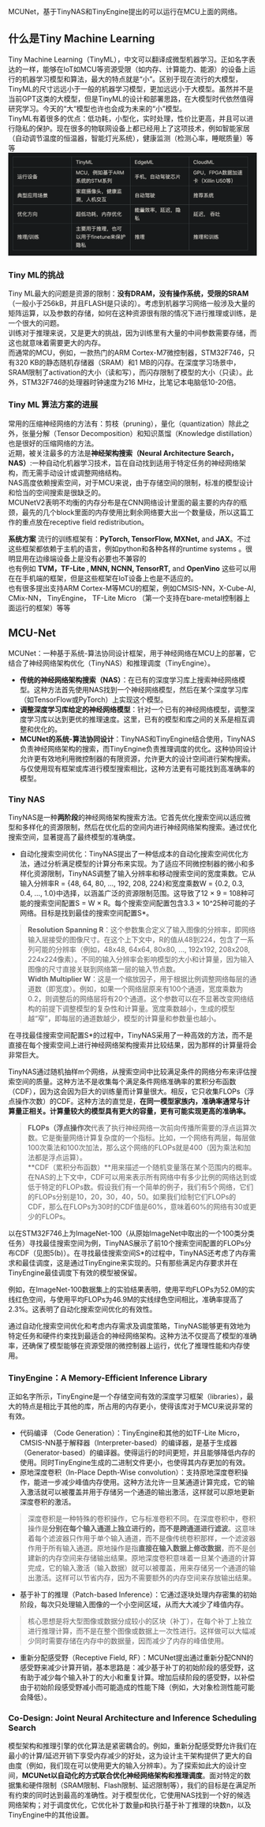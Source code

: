 MCUNet，基于TinyNAS和TinyEngine提出的可以运行在MCU上面的网络。
## 什么是Tiny Machine Learning
  
Tiny Machine Learning（TinyML），中文可以翻译成微型机器学习。正如名字表达的一样，能够在IoT如MCU等资源受限（如内存、计算能力、能源）的设备上运行的机器学习模型和算法，最大的特点就是“小”。区别于现在流行的大模型，TinyML的尺寸远远小于一般的机器学习模型，更加远远小于大模型。虽然并不是当前GPT这类的大模型，但是TinyML的设计和部署思路，在大模型时代依然值得研究学习。今天的“大“模型也许也会成为未来的“小”模型。  
TinyML有着很多的优点：低功耗，小型化，实时处理，性价比更高，并且可以进行隐私的保护。现在很多的物联网设备上都已经用上了这项技术，例如智能家居（自动调节温度的恒温器，智能灯光系统），健康监测（检测心率，睡眠质量）等等
![image.png](https://raw.githubusercontent.com/KrealHtz/NoteImage/master/data/202404091533418.png)

### Tiny ML的挑战
  
Tiny ML最大的问题是资源的限制：**没有DRAM，没有操作系统，受限的SRAM**（一般小于256kB，并且FLASH是只读的）。考虑到机器学习网络一般涉及大量的矩阵运算，以及参数的存储，如何在这种资源很有限的情况下进行推理或训练，是一个很大的问题。  
训练对于推理来说，又是更大的挑战，因为训练里有大量的中间参数需要存储，而这也就意味着需要更大的内存。  
而通常的MCU，例如，一款热门的ARM Cortex-M7微控制器，STM32F746，只有320 KB的静态随机存储器（SRAM）和1 MB的闪存。在深度学习场景中，SRAM限制了activation的大小（读和写），而闪存限制了模型的大小（只读）。此外，STM32F746的处理器时钟速度为216 MHz，比笔记本电脑低10-20倍。
### Tiny ML 算法方案的进展

常用的压缩神经网络的方法有：剪枝（pruning），量化（quantization）除此之外，张量分解（Tensor Decomposition）和知识蒸馏（Knowledge distillation）也是很好的压缩网络的方法。  
近期，被关注最多的方法是**神经架构搜索（Neural Architecture Search，NAS）**:一种自动化机器学习技术，旨在自动找到适用于特定任务的神经网络架构，而无需手动设计或调整网络结构。  
NAS高度依赖搜索空间，对于MCU来说，由于存储空间的限制，标准的模型设计和恰当的空间搜索是很缺乏的。  
MCUNetV2表明不均衡的内存分布是在CNN网络设计里面的最主要的内存的瓶颈，最先的几个block里面的内存使用比剩余网络要大出一个数量级，所以这篇工作的重点放在receptive field redistribution。  

**系统方案**
流行的训练框架有：**PyTorch, TensorFlow, MXNet,** and **JAX**。不过这些框架都依赖于主机的语言，例如python和各种各样的runtime systems 。很明显用在边缘端设备上是没有必要也不兼容的  
也有例如 **TVM，TF-Lite , MNN, NCNN, TensorRT,** and **OpenVino** 这些可以用在在手机端的框架，但是这些框架在IoT设备上也是不适应的。  
也有很多提出支持ARM Cortex-M等MCU的框架，例如CMSIS-NN，X-Cube-AI, CMix-NN， TinyEngine， TF-Lite Micro （第一个支持在bare-metal控制器上面运行的框架）等等
## MCU-Net
MCUNet：一种基于系统-算法协同设计框架，用于神经网络在MCU上的部署，它结合了神经网络架构优化（TinyNAS）和推理调度（TinyEngine）。
- **传统的神经网络架构搜索（NAS）**：在已有的深度学习库上搜索神经网络模型。这种方法首先使用NAS找到一个神经网络模型，然后在某个深度学习库（如TensorFlow或PyTorch）上实现这个模型。
- **调整深度学习库给定的神经网络模型**：针对一个已有的神经网络模型，调整深度学习库以达到更优的推理速度。这里，已有的模型和库之间的关系是相互调整和优化的。
- **MCUNet的系统-算法协同设计**：TinyNAS和TinyEngine结合使用，TinyNAS负责神经网络架构的搜索，而TinyEngine负责推理调度的优化。这种协同设计允许更有效地利用微控制器的有限资源，允许更大的设计空间进行架构搜索。与仅使用现有框架或库进行模型搜索相比，这种方法更有可能找到高准确率的模型。
### Tiny NAS
  
TinyNAS是一种**两阶段**的神经网络架构搜索方法。它首先优化搜索空间以适应微型和多样化的资源限制，然后在优化后的空间内进行神经网络架构搜索。通过优化搜索空间，显著提高了最终模型的准确度。

- 自动化搜索空间优化：TinyNAS提出了一种低成本的自动化搜索空间优化方法，通过分析满足模型的计算分布来实现。为了适应不同微控制器的微小和多样化资源限制，TinyNAS调整了输入分辨率和移动搜索空间的宽度乘数。它从输入分辨率R = {48, 64, 80, …, 192, 208, 224}和宽度乘数W = {0.2, 0.3, 0.4, …, 1.0}中选择，以涵盖广泛的资源限制范围。这导致了12 × 9 = 108种可能的搜索空间配置S = W × R。每个搜索空间配置包含3.3 × 10^25种可能的子网络。目标是找到最佳的搜索空间配置S*。
> **Resolution Spanning R**：这个参数集合定义了输入图像的分辨率，即网络输入层接受的图像尺寸。在这个上下文中，R的值从48到224，包含了一系列可能的分辨率（例如，48x48, 64x64, 80x80, ..., 192x192, 208x208, 224x224像素）。不同的输入分辨率会影响模型的大小和计算量，因为输入图像的尺寸直接关联到网络第一层的输入节点数。  
> **Width Multiplier W**：这是一个缩放因子，用于根据比例调整网络每层的通道数（即宽度）。例如，如果一个网络层原来有100个通道，宽度乘数为0.2，则调整后的网络层将有20个通道。这个参数可以在不显著改变网络结构的前提下调整模型的复杂性和计算量。宽度乘数越小，生成的模型越“窄”，即每层的通道数越少，模型的计算量和参数量也越小。

在寻找最佳搜索空间配置S*的过程中，TinyNAS采用了一种高效的方法，而不是直接在每个搜索空间上进行神经网络架构搜索并比较结果，因为那样的计算量将会非常巨大。

TinyNAS通过随机抽样m个网络，从搜索空间中比较满足条件的网络分布来评估搜索空间的质量。这种方法不是收集每个满足条件网络准确率的累积分布函数（CDF），因为这会因为巨大的训练量而计算量很大。相反，它只收集FLOPs（浮点操作次数）的CDF。这种方法的直觉是，**在同一模型家族内，准确率通常与计算量正相关。计算量较大的模型具有更大的容量，更有可能实现更高的准确率。**

> **FLOPs（浮点操作次**代表了执行神经网络一次前向传播所需要的浮点运算次数。它是衡量网络计算复杂度的一个指标。比如，一个网络有两层，每层做100次乘法和100次加法，那么这个网络的FLOPs就是400（因为乘法和加法都是浮点运算）。  
> **CDF（累积分布函数）**用来描述一个随机变量落在某个范围内的概率。在NAS的上下文中，CDF可以用来表示所有网络中有多少比例的网络达到或低于特定的FLOPs数。假设我们有一个简单的例子，我们有5个网络，它们的FLOPs分别是10，20，30，40，50。如果我们绘制它们FLOPs的CDF，那么在FLOPs为30时的CDF值是60%，意味着60%的网络有30或更少的FLOPs。

  
以在STM32F746上为ImageNet-100（从原始ImageNet中取出的一个100类分类任务）寻找最佳搜索空间为例，TinyNAS展示了前10个搜索空间配置的FLOPs分布CDF（见图5(b)）。在寻找最佳搜索空间S*的过程中，TinyNAS还考虑了内存需求和最佳调度，这是通过TinyEngine来实现的。只有那些满足内存要求并在TinyEngine最佳调度下有效的模型被保留。

例如，在ImageNet-100数据集上的实验结果表明，使用平均FLOPs为52.0M的实线红色空间，与使用平均FLOPs为46.9M的实线绿色空间相比，准确率提高了2.3%。这表明了自动化搜索空间优化的有效性。

通过自动化搜索空间优化和考虑内存需求及调度策略，TinyNAS能够更有效地为特定任务和硬件约束找到最适合的神经网络架构。这种方法不仅提高了模型的准确率，还确保了模型能够在资源受限的微控制器上运行，优化了推理性能和内存使用。
### TinyEngine：A Memory-Efficient Inference Library
正如名字所示，TinyEngine是一个存储空间有效的深度学习框架（libraries），最大的特点是相比于其他的库，所占用的内存更小，使得该库对于MCU来说非常的有效。  

- 代码编译 （Code Generation）：TinyEngine和其他的如TF-Lite Micro，CMSIS-NN基于解释器（Interpreter-based）的编译器，是基于生成器（Generator-based）的编译器。使得运行的时间更短，并且能够降低内存的使用。同时TinyEngine生成的二进制文件更小，也使得其内存更加的有效。
- 原地深度卷积（In-Place Depth-Wise convolution）：支持原地深度卷积操作，能进一步减少峰值内存使用。这种方法允许一旦某通道计算完成，它的输入激活就可以被覆盖并用于存储另一个通道的输出激活，这样就可以原地更新深度卷积的激活。

> 深度卷积是一种特殊的卷积操作，它与标准卷积不同。在深度卷积中，卷积操作是**分别在每个输入通道上独立进行的，而不是跨通道进行滤波**。这意味着每个滤波器只作用于单个输入通道，而不是像传统卷积那样，一个滤波器作用于所有输入通道。原地操作是指**直接在输入数据上修改数据**，而不是创建新的内存空间来存储输出结果。原地深度卷积意味着一旦某个通道的计算完成，它的输入激活（输入数据）就可以被覆盖，用来存储另一个通道的输出激活。这样可以节省内存，因为不需要额外的内存空间来存放输出结果。

- 基于补丁的推理（Patch-based Inference）：它通过逐块处理内存密集的初始阶段，每次只处理输入图像的一个小空间区域，从而大大减少了峰值内存。

> 核心思想是将大型图像或数据分成较小的区块（补丁），在每个补丁上独立进行推理计算，而不是在整个图像或数据上一次性进行。这样做可以大幅减少同时需要存储在内存中的数据量，因而减少了内存的峰值使用。  

- 重新分配感受野（Receptive Field, RF）：MCUNet提出通过重新分配CNN的感受野来减少计算开销，基本思路是：减少基于补丁的初始阶段的感受野，这有助于减少每个输入补丁的大小和重复计算。增加后续阶段的感受野，以补偿由于初始阶段感受野减小而可能造成的性能下降（例如，大对象检测性能可能会降低）。

### Co-Design: Joint Neural Architecture and Inference Scheduling Search

  
模型架构和推理引擎的优化算法是紧密耦合的。例如，重新分配感受野允许我们在最小的计算/延迟开销下享受内存减少的好处，这为设计主干架构提供了更大的自由度（例如，我们现在可以使用更大的输入分辨率）。为了探索如此大的设计空间，**MCUNet以自动化的方式联合优化神经网络架构和推理调度**。面对特定的数据集和硬件限制（SRAM限制、Flash限制、延迟限制等），我们的目标是在满足所有约束的同时达到最高的准确性。对于模型优化，它使用NAS找到一个好的候选网络架构；对于调度优化，它优化补丁数量p和执行基于补丁推理的块数n，以及TinyEngine中的其他设置。